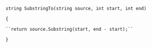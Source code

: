 
``string SubstringTo(string source, int start, int end)``

``{``

	``return source.Substring(start, end - start);``

``}``

